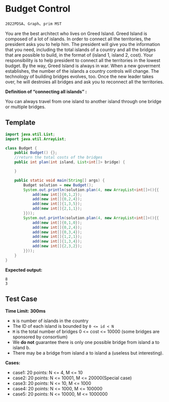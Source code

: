 # Budget Control
`2022PDSA`、`Graph`、`prim MST`

You are the best architect who lives on Greed Island. Greed Island is composed of a lot of islands. In order to connect all the territories, the president asks you to help him. The president will give you the information that you need, including the total islands of a country and all the bridges that are possible to build, in the format of (island 1, island 2, cost). Your responsibility is to help president to connect all the territories in the lowest budget.
By the way, Greed Island is always in war. When a new goverment establishes, the number of the islands a country controls will change. The technology of building bridges evolves, too. Once the new leader takes over, he will destroies all bridges and ask you to reconnect all the territories.

**Definition of “connecting all islands” :**

You can always travel from one island to another island through one bridge or multiple bridges.

## Template
```java
import java.util.List;
import java.util.ArrayList;

class Budget {
    public Budget() {};
    //return the total costs of the bridges
    public int plan(int island, List<int[]> bridge) {

    }

    public static void main(String[] args) {
        Budget solution = new Budget();
        System.out.println(solution.plan(4, new ArrayList<int[]>(){{
            add(new int[]{0,1,2});
            add(new int[]{0,2,4});
            add(new int[]{1,3,5});
            add(new int[]{2,1,1});
        }}));
        System.out.println(solution.plan(4, new ArrayList<int[]>(){{
            add(new int[]{0,1,0});
            add(new int[]{0,2,4});
            add(new int[]{0,3,4});
            add(new int[]{1,2,1});
            add(new int[]{1,3,4});
            add(new int[]{2,3,2});
        }}));
    }
}
```
**Expected output:**
```
8
3
```
## Test Case
**Time Limit: 300ms**

* `N` is number of islands in the country
* The ID of each island is bounded by `0 <= id < N`
* `M` is the total number of bridges
0 <= cost <= 10000 (some bridges are sponsored by consortium)
* We **do not** guarantee there is only one possible bridge from island a to island b.
* There may be a bridge from island a to island a (useless but interesting).

**Cases:**

* case1: 20 points: N <= 4, M <= 10
* case2: 20 points: N <= 10001, M <= 20000(Special case)
* case3: 20 points: N <= 10, M <= 1000
* case4: 20 points: N <= 1000, M <= 100000
* case5: 20 points: N <= 10000, M <= 1000000